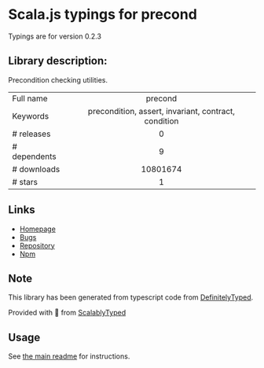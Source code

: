 
# Scala.js typings for precond

Typings are for version 0.2.3

## Library description:
Precondition checking utilities.

|                    |                 |
| ------------------ | :-------------: |
| Full name          | precond |
| Keywords           | precondition, assert, invariant, contract, condition |
| # releases         | 0 |
| # dependents       | 9 |
| # downloads        | 10801674 |
| # stars            | 1 |

## Links
- [Homepage](https://github.com/MathieuTurcotte/node-precond#readme)
- [Bugs](https://github.com/MathieuTurcotte/node-precond/issues)
- [Repository](https://github.com/MathieuTurcotte/node-precond)
- [Npm](https://www.npmjs.com/package/precond)
    


## Note
This library has been generated from typescript code from [DefinitelyTyped](https://definitelytyped.org).

Provided with :purple_heart: from [ScalablyTyped](https://github.com/oyvindberg/ScalablyTyped)

## Usage
See [the main readme](../../readme.md) for instructions.


